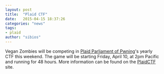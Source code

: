 ```yaml
---
layout: post
title:  "Plaid CTF"
date:   2015-04-15 18:37:26
categories: "news"
tags:
- plaid
author: "sibios"
---
```


Vegan Zombies will be competing in [Plaid Parliament of Pwning][ppp]'s yearly CTF this weekend.  The game will be starting Friday, April 10, at 2pm Pacific and running for 48 hours.  More information can be found on the [PlaidCTF][plaidctf] site.

[ppp]: http://www.pwning.net/
[plaidctf]: http://www.plaidctf.com/
